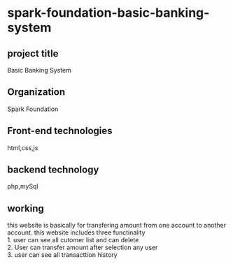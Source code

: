 # spark-foundation-basic-banking-system
<html>
    <h2>project title</h2>
    <p>Basic Banking System</p>
    <h2>Organization</h2>
    <p>Spark Foundation</p>
    <h2>Front-end technologies</h2>
    <p>html,css,js</p>
    <h2>backend technology</h2>
    <p>php,mySql</p>
    <h2>working</h2>
    <p> this website is basically for transfering amount from one account to another account. this website includes three functinality<br>
    1. user can see all cutomer list and can delete<br> 
    2. User can transfer amount after selection any user<br>
    3. user can see all transacttion history<p>
</html>

    
